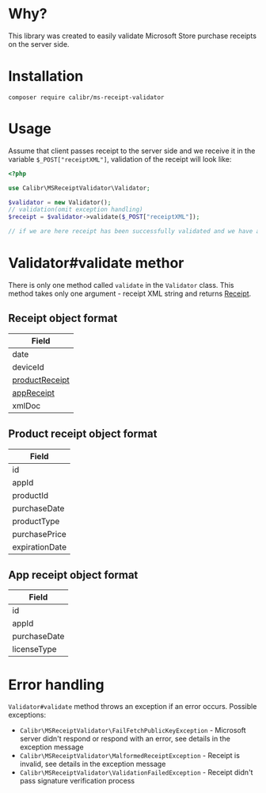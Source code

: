 # Why?

This library was created to easily validate Microsoft Store purchase receipts on the server side.

# Installation

`composer require calibr/ms-receipt-validator`

# Usage

Assume that client passes receipt to the server side and we receive it in the variable `$_POST["receiptXML"]`, validation of the receipt will look like:

```php
<?php

use Calibr\MSReceiptValidator\Validator;

$validator = new Validator();
// validation(omit exception handling)
$receipt = $validator->validate($_POST["receiptXML"]);

// if we are here receipt has been successfully validated and we have all receipt data in the $receipt variable
```

# Validator#validate methor

There is only one method called `validate` in the `Validator` class. This method takes only one argument - receipt XML string and returns [Receipt](#receipt).

<a id="#receipt"></a>
## Receipt object format

| Field          |
|----------------|
| date           |
| deviceId       |
| [productReceipt](#product-receipt) |
| [appReceipt](#app-receipt)     |
| xmlDoc         |

<a id="#product-receipt"></a>
## Product receipt object format

| Field          |
|----------------|
| id           |
| appId       |
| productId |
| purchaseDate  |
| productType         |
| purchasePrice         |
| expirationDate         |

## App receipt object format
<a id="#app-receipt"></a>

| Field          |
|----------------|
| id           |
| appId       |
| purchaseDate |
| licenseType  |

# Error handling

`Validator#validate` method throws an exception if an error occurs. Possible exceptions:

- `Calibr\MSReceiptValidator\FailFetchPublicKeyException` - Microsoft server didn't respond or respond with an error, see details in the exception message
- `Calibr\MSReceiptValidator\MalformedReceiptException` - Receipt is invalid, see details in the exception message
- `Calibr\MSReceiptValidator\ValidationFailedException` - Receipt didn't pass signature verification process
